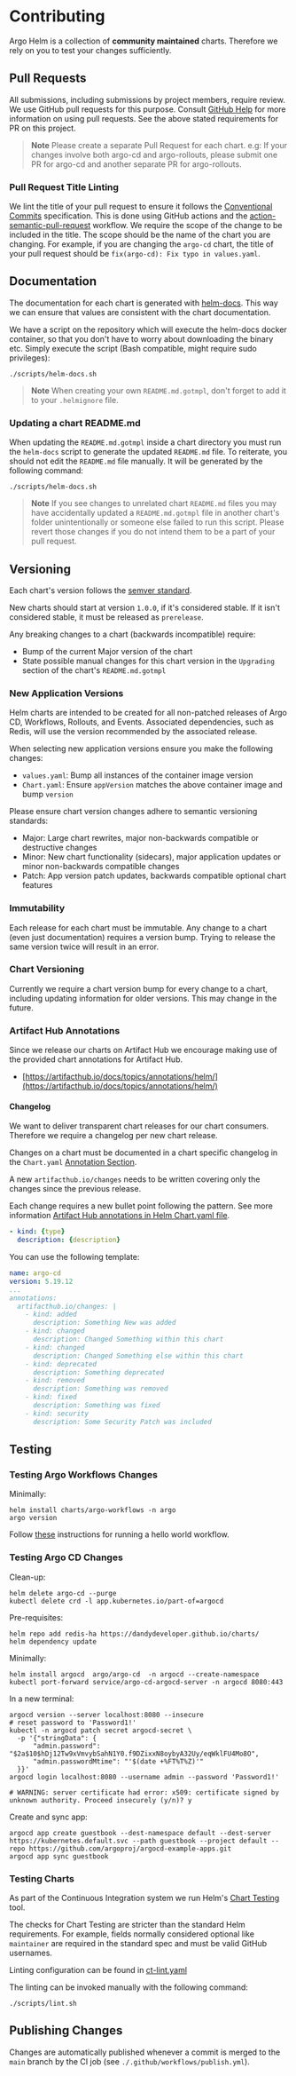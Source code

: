 # Contributing

Argo Helm is a collection of **community maintained** charts. Therefore we rely on you to test your changes sufficiently.

## Pull Requests

All submissions, including submissions by project members, require review. We use GitHub pull requests for this purpose. Consult [GitHub Help](https://help.github.com/articles/about-pull-requests/) for more information on using pull requests. See the above stated requirements for PR on this project.

> **Note**
> Please create a separate Pull Request for each chart.
> e.g: If your changes involve both argo-cd and argo-rollouts, please submit one PR for argo-cd and another separate PR for argo-rollouts.

### Pull Request Title Linting

We lint the title of your pull request to ensure it follows the [Conventional Commits](https://www.conventionalcommits.org/en/v1.0.0/) specification. This is done using GitHub actions and the [action-semantic-pull-request](.github/workflows/pr-title.yml) workflow. We require the scope of the change to be included in the title. The scope should be the name of the chart you are changing. For example, if you are changing the `argo-cd` chart, the title of your pull request should be `fix(argo-cd): Fix typo in values.yaml`.

## Documentation

The documentation for each chart is generated with [helm-docs](https://github.com/norwoodj/helm-docs). This way we can ensure that values are consistent with the chart documentation.

We have a script on the repository which will execute the helm-docs docker container, so that you don't have to worry about downloading the binary etc. Simply execute the script (Bash compatible, might require sudo privileges):

```shell
./scripts/helm-docs.sh
```

> **Note**
> When creating your own `README.md.gotmpl`, don't forget to add it to your `.helmignore` file.

### Updating a chart README.md

When updating the `README.md.gotmpl` inside a chart directory you must run the `helm-docs` script to generate the updated `README.md` file. To reiterate, you should not edit the `README.md` file manually. It will be generated by the following command:

```shell
./scripts/helm-docs.sh
```

> **Note**
> If you see changes to unrelated chart `README.md` files you may have accidentally updated a `README.md.gotmpl` file in another chart's folder unintentionally or someone else failed to run this script. Please revert those changes if you do not intend them to be a part of your pull request.

## Versioning

Each chart's version follows the [semver standard](https://semver.org/).

New charts should start at version `1.0.0`, if it's considered stable. If it isn't considered stable, it must be released as `prerelease`.

Any breaking changes to a chart (backwards incompatible) require:

* Bump of the current Major version of the chart
* State possible manual changes for this chart version in the `Upgrading` section of the chart's `README.md.gotmpl`

### New Application Versions

Helm charts are intended to be created for all non-patched releases of Argo CD, Workflows, Rollouts, and Events. Associated dependencies, such as Redis, will use the version recommended by the associated release.

When selecting new application versions ensure you make the following changes:

* `values.yaml`: Bump all instances of the container image version
* `Chart.yaml`: Ensure `appVersion` matches the above container image and bump `version`

Please ensure chart version changes adhere to semantic versioning standards:

* Major: Large chart rewrites, major non-backwards compatible or destructive changes
* Minor: New chart functionality (sidecars), major application updates or minor non-backwards compatible changes
* Patch: App version patch updates, backwards compatible optional chart features

### Immutability

Each release for each chart must be immutable. Any change to a chart (even just documentation) requires a version bump. Trying to release the same version twice will result in an error.

### Chart Versioning

Currently we require a chart version bump for every change to a chart, including updating information for older versions. This may change in the future.

### Artifact Hub Annotations

Since we release our charts on Artifact Hub we encourage making use of the provided chart annotations for Artifact Hub.

* [https://artifacthub.io/docs/topics/annotations/helm/](https://artifacthub.io/docs/topics/annotations/helm/)

#### Changelog

We want to deliver transparent chart releases for our chart consumers. Therefore we require a changelog per new chart release.

Changes on a chart must be documented in a chart specific changelog in the `Chart.yaml` [Annotation Section](https://helm.sh/docs/topics/charts/#the-chartyaml-file).

A new `artifacthub.io/changes` needs to be written covering only the changes since the previous release.

Each change requires a new bullet point following the pattern. See more information [Artifact Hub annotations in Helm Chart.yaml file](https://artifacthub.io/docs/topics/annotations/helm/).

```yaml
- kind: {type}
  description: {description}
```

You can use the following template:

```yaml
name: argo-cd
version: 5.19.12
...
annotations:
  artifacthub.io/changes: |
    - kind: added
      description: Something New was added
    - kind: changed
      description: Changed Something within this chart
    - kind: changed
      description: Changed Something else within this chart
    - kind: deprecated
      description: Something deprecated
    - kind: removed
      description: Something was removed
    - kind: fixed
      description: Something was fixed
    - kind: security
      description: Some Security Patch was included
```

## Testing

### Testing Argo Workflows Changes

Minimally:

```shell
helm install charts/argo-workflows -n argo
argo version
```

Follow [these](https://argo-workflows.readthedocs.io/en/stable/quick-start/#submitting-an-example-workflow) instructions for running a hello world workflow.

### Testing Argo CD Changes

Clean-up:

```shell
helm delete argo-cd --purge
kubectl delete crd -l app.kubernetes.io/part-of=argocd
```

Pre-requisites:

```shell
helm repo add redis-ha https://dandydeveloper.github.io/charts/
helm dependency update
```

Minimally:

```shell
helm install argocd  argo/argo-cd  -n argocd --create-namespace
kubectl port-forward service/argo-cd-argocd-server -n argocd 8080:443
```

In a new terminal:

```shell
argocd version --server localhost:8080 --insecure
# reset password to 'Password1!'
kubectl -n argocd patch secret argocd-secret \
  -p '{"stringData": {
      "admin.password": "$2a$10$hDj12Tw9xVmvybSahN1Y0.f9DZixxN8oybyA32Uy/eqWklFU4Mo8O",
      "admin.passwordMtime": "'$(date +%FT%T%Z)'"
  }}'
argocd login localhost:8080 --username admin --password 'Password1!'

# WARNING: server certificate had error: x509: certificate signed by unknown authority. Proceed insecurely (y/n)? y
```

Create and sync app:

```shell
argocd app create guestbook --dest-namespace default --dest-server https://kubernetes.default.svc --path guestbook --project default --repo https://github.com/argoproj/argocd-example-apps.git
argocd app sync guestbook
```

### Testing Charts

As part of the Continuous Integration system we run Helm's [Chart Testing](https://github.com/helm/chart-testing) tool.

The checks for Chart Testing are stricter than the standard Helm requirements. For example, fields normally considered optional like `maintainer` are required in the standard spec and must be valid GitHub usernames.

Linting configuration can be found in [ct-lint.yaml](./.github/configs/ct-lint.yaml)

The linting can be invoked manually with the following command:

```shell
./scripts/lint.sh
```

## Publishing Changes

Changes are automatically published whenever a commit is merged to the `main` branch by the CI job (see `./.github/workflows/publish.yml`).
